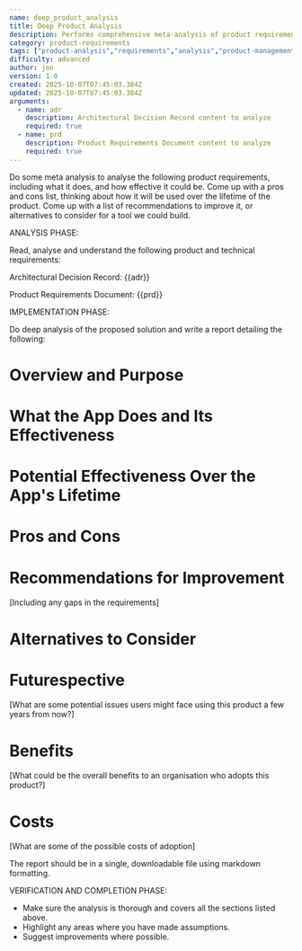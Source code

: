 ```yaml
---
name: deep_product_analysis
title: Deep Product Analysis
description: Performs comprehensive meta-analysis of product requirements including effectiveness evaluation, pros/cons analysis, recommendations, and alternatives consideration. Generates a detailed report covering overview, lifetime effectiveness, gaps, future considerations, organizational benefits, and adoption costs.
category: product-requirements
tags: ["product-analysis","requirements","analysis","product-management","documentation"]
difficulty: advanced
author: jon
version: 1.0
created: 2025-10-07T07:45:03.384Z
updated: 2025-10-07T07:45:03.384Z
arguments:
  - name: adr
    description: Architectural Decision Record content to analyze
    required: true
  - name: prd
    description: Product Requirements Document content to analyze
    required: true
---
```


Do some meta analysis to analyse the following product requirements, including what it does, and how effective it could be. Come up with a pros and cons list, thinking about how it will be used over the lifetime of the product. Come up with a list of recommendations to improve it, or alternatives to consider for a tool we could build.

ANALYSIS PHASE:

Read, analyse and understand the following product and technical requirements:

Architectural Decision Record: {{adr}}

Product Requirements Document: {{prd}}

IMPLEMENTATION PHASE:

Do deep analysis of the proposed solution and write a report detailing the following:
# Overview and Purpose
# What the App Does and Its Effectiveness
# Potential Effectiveness Over the App's Lifetime
# Pros and Cons
# Recommendations for Improvement
[Including any gaps in the requirements]
# Alternatives to Consider
# Futurespective
[What are some potential issues users might face using this product a few years from now?]
# Benefits
[What could be the overall benefits to an organisation who adopts this product?]
# Costs
[What are some of the possible costs of adoption]

The report should be in a single, downloadable file using markdown formatting.

VERIFICATION AND COMPLETION PHASE:

- Make sure the analysis is thorough and covers all the sections listed above.
- Highlight any areas where you have made assumptions.
- Suggest improvements where possible.
